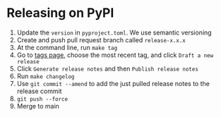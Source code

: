 # Releasing on PyPI

1. Update the `version` in `pyproject.toml`. We use semantic versioning
2. Create and push pull request branch called `release-x.x.x`
3. At the command line, run `make tag`
4. Go to [tags page](https://github.com/pydanny/dj-notebook/tags), choose the most recent tag, and click `Draft a new release`
5. Click `Generate release notes` and then `Publish release notes`
6. Run `make changelog`
7. Use `git commit --amend` to add the just pulled release notes to the release commit
8. `git push --force`
9. Merge to main